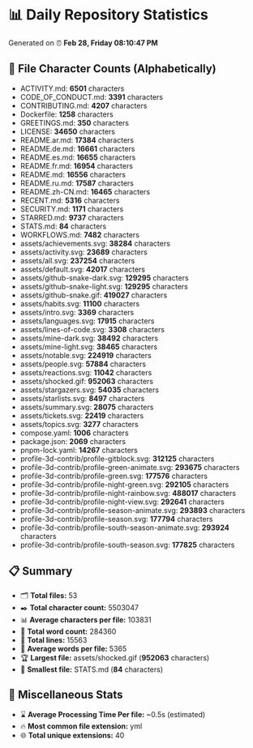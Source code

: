 # 📊 Daily Repository Statistics
Generated on ⏰ **Feb 28, Friday 08:10:47 PM**

## 📂 File Character Counts (Alphabetically)
- ACTIVITY.md: **6501** characters
- CODE_OF_CONDUCT.md: **3391** characters
- CONTRIBUTING.md: **4207** characters
- Dockerfile: **1258** characters
- GREETINGS.md: **350** characters
- LICENSE: **34650** characters
- README.ar.md: **17384** characters
- README.de.md: **16661** characters
- README.es.md: **16655** characters
- README.fr.md: **16954** characters
- README.md: **16556** characters
- README.ru.md: **17587** characters
- README.zh-CN.md: **16465** characters
- RECENT.md: **5316** characters
- SECURITY.md: **1171** characters
- STARRED.md: **9737** characters
- STATS.md: **84** characters
- WORKFLOWS.md: **7482** characters
- assets/achievements.svg: **38284** characters
- assets/activity.svg: **23689** characters
- assets/all.svg: **237254** characters
- assets/default.svg: **42017** characters
- assets/github-snake-dark.svg: **129295** characters
- assets/github-snake-light.svg: **129295** characters
- assets/github-snake.gif: **419027** characters
- assets/habits.svg: **11100** characters
- assets/intro.svg: **3369** characters
- assets/languages.svg: **17915** characters
- assets/lines-of-code.svg: **3308** characters
- assets/mine-dark.svg: **38492** characters
- assets/mine-light.svg: **38465** characters
- assets/notable.svg: **224919** characters
- assets/people.svg: **57884** characters
- assets/reactions.svg: **11042** characters
- assets/shocked.gif: **952063** characters
- assets/stargazers.svg: **54035** characters
- assets/starlists.svg: **8497** characters
- assets/summary.svg: **28075** characters
- assets/tickets.svg: **22419** characters
- assets/topics.svg: **3277** characters
- compose.yaml: **1006** characters
- package.json: **2069** characters
- pnpm-lock.yaml: **14267** characters
- profile-3d-contrib/profile-gitblock.svg: **312125** characters
- profile-3d-contrib/profile-green-animate.svg: **293675** characters
- profile-3d-contrib/profile-green.svg: **177576** characters
- profile-3d-contrib/profile-night-green.svg: **292105** characters
- profile-3d-contrib/profile-night-rainbow.svg: **488017** characters
- profile-3d-contrib/profile-night-view.svg: **292641** characters
- profile-3d-contrib/profile-season-animate.svg: **293893** characters
- profile-3d-contrib/profile-season.svg: **177794** characters
- profile-3d-contrib/profile-south-season-animate.svg: **293924** characters
- profile-3d-contrib/profile-south-season.svg: **177825** characters

## 📋 Summary
- 🗂️ **Total files:** 53
- ✒️ **Total character count:** 5503047
- 📊 **Average characters per file:** 103831
- 📝 **Total word count:** 284360
- 🧾 **Total lines:** 15563
- 📐 **Average words per file:** 5365
- 🏆 **Largest file:** assets/shocked.gif (**952063** characters)
- 🥉 **Smallest file:** STATS.md (**84** characters)

## 🌟 Miscellaneous Stats
- ⌛ **Average Processing Time Per file:** ~0.5s (estimated)
- 🔥 **Most common file extension:** yml
- 🌐 **Total unique extensions:** 40
